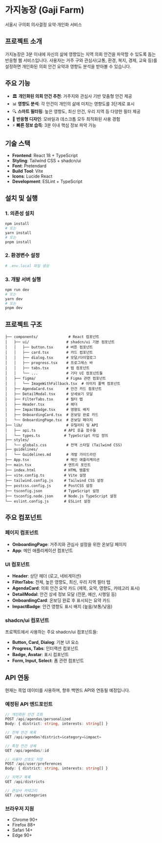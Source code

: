 # 가지농장 (Gaji Farm)

서울시 구의회 의사결정 요약·개인화 서비스

## 프로젝트 소개

가지농장은 3분 이내에 자신의 삶에 영향있는 지역 의회 안건을 파악할 수 있도록 돕는 반응형 웹 서비스입니다. 사용자는 거주 구와 관심사(교통, 환경, 복지, 경제, 교육 등)를 설정하면 개인화된 의회 안건 요약과 영향도 분석을 받아볼 수 있습니다.

## 주요 기능

- 🏛️ **개인화된 의회 안건 추천**: 거주지와 관심사 기반 맞춤형 안건 제공
- 📊 **영향도 분석**: 각 안건이 개인의 삶에 미치는 영향도를 3단계로 표시
- 🔍 **스마트 필터링**: 높은 영향도, 최신 안건, 우리 지역 등 다양한 필터 제공
- 📱 **반응형 디자인**: 모바일과 데스크톱 모두 최적화된 사용 경험
- ⚡ **빠른 정보 습득**: 3분 이내 핵심 정보 파악 가능

## 기술 스택

- **Frontend**: React 18 + TypeScript
- **Styling**: Tailwind CSS + shadcn/ui
- **Font**: Pretendard
- **Build Tool**: Vite
- **Icons**: Lucide React
- **Development**: ESLint + TypeScript

## 설치 및 실행

### 1. 의존성 설치
```bash
npm install
# 또는
yarn install
# 또는
pnpm install
```

### 2. 환경변수 설정
```bash
# .env.local 파일 생성
```

### 3. 개발 서버 실행
```bash
npm run dev
# 또는
yarn dev
# 또는
pnpm dev
```


## 프로젝트 구조

```
├── components/              # React 컴포넌트
│   ├── ui/                 # shadcn/ui 기본 컴포넌트
│   │   ├── button.tsx      # 버튼 컴포넌트
│   │   ├── card.tsx        # 카드 컴포넌트
│   │   ├── dialog.tsx      # 모달/다이얼로그
│   │   ├── progress.tsx    # 프로그레스 바
│   │   ├── tabs.tsx        # 탭 컴포넌트
│   │   └── ...             # 기타 UI 컴포넌트들
│   ├── figma/              # Figma 관련 컴포넌트
│   │   └── ImageWithFallback.tsx  # 이미지 폴백 컴포넌트
│   ├── AgendaCard.tsx      # 안건 카드 컴포넌트
│   ├── DetailModal.tsx     # 상세보기 모달
│   ├── FilterTabs.tsx      # 필터 탭
│   ├── Header.tsx          # 헤더
│   ├── ImpactBadge.tsx     # 영향도 배지
│   ├── OnboardingCard.tsx  # 온보딩 완료 카드
│   └── OnboardingPage.tsx  # 온보딩 페이지
├── lib/                    # 유틸리티 및 API
│   ├── api.ts             # API 호출 함수들
│   └── types.ts           # TypeScript 타입 정의
├── styles/
│   └── globals.css         # 전역 스타일 (Tailwind CSS)
├── guidelines/
│   └── Guidelines.md       # 개발 가이드라인
├── App.tsx                 # 메인 애플리케이션
├── main.tsx               # 엔트리 포인트
├── index.html             # HTML 템플릿
├── vite.config.ts         # Vite 설정
├── tailwind.config.js     # Tailwind CSS 설정
├── postcss.config.js      # PostCSS 설정
├── tsconfig.json          # TypeScript 설정
├── tsconfig.node.json     # Node.js TypeScript 설정
└── eslint.config.js       # ESLint 설정
```

## 주요 컴포넌트

### 페이지 컴포넌트
- **OnboardingPage**: 거주지와 관심사 설정을 위한 온보딩 페이지
- **App**: 메인 애플리케이션 컴포넌트

### UI 컴포넌트
- **Header**: 상단 헤더 (로고, 네비게이션)
- **FilterTabs**: 전체, 높은 영향도, 최신, 우리 지역 필터 탭
- **AgendaCard**: 의회 안건 요약 카드 (제목, 요약, 영향도, 카테고리 표시)
- **DetailModal**: 안건 상세 정보 모달 (전문, 예산, 시행일 등)
- **OnboardingCard**: 온보딩 완료 후 표시되는 요약 카드
- **ImpactBadge**: 안건 영향도 표시 배지 (높음/보통/낮음)

### shadcn/ui 컴포넌트
프로젝트에서 사용하는 주요 shadcn/ui 컴포넌트들:
- **Button, Card, Dialog**: 기본 UI 요소
- **Progress, Tabs**: 인터랙션 컴포넌트
- **Badge, Avatar**: 표시 컴포넌트
- **Form, Input, Select**: 폼 관련 컴포넌트

## API 연동

현재는 목업 데이터를 사용하며, 향후 백엔드 API와 연동될 예정입니다.

### 예정된 API 엔드포인트

```typescript
// 개인화된 안건 조회
POST /api/agendas/personalized
Body: { district: string, interests: string[] }

// 전체 안건 목록
GET /api/agendas?district=&category=&impact=

// 특정 안건 상세
GET /api/agendas/:id

// 사용자 선호도 저장
POST /api/user/preferences
Body: { district: string, interests: string[] }

// 지역구 목록
GET /api/districts

// 관심사 카테고리
GET /api/categories
```


### 브라우저 지원
- Chrome 90+
- Firefox 88+
- Safari 14+
- Edge 90+

